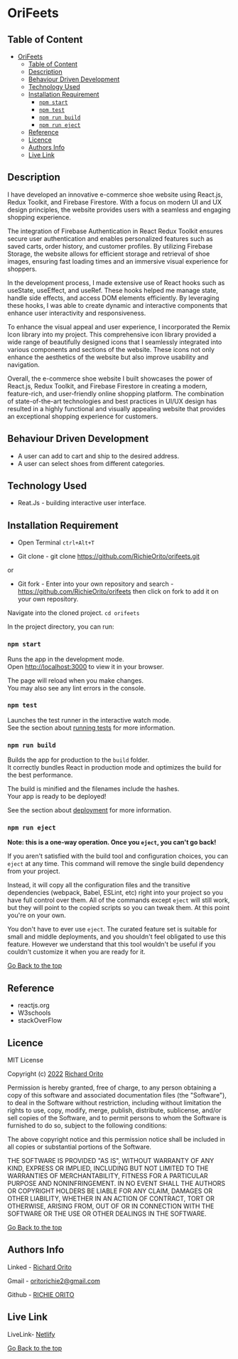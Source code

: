 # OriFeets
## Table of Content

- [OriFeets](#orifeets)
  - [Table of Content](#table-of-content)
  - [Description](#description)
  - [Behaviour Driven Development](#behaviour-driven-development)
  - [Technology Used](#technology-used)
  - [Installation Requirement](#installation-requirement)
    - [`npm start`](#npm-start)
    - [`npm test`](#npm-test)
    - [`npm run build`](#npm-run-build)
    - [`npm run eject`](#npm-run-eject)
  - [Reference](#reference)
  - [Licence](#licence)
  - [Authors Info](#authors-info)
  - [Live Link](#live-link)

## Description

<p>I have developed an innovative e-commerce shoe website using React.js, Redux Toolkit, and Firebase Firestore. With a focus on modern UI and UX design principles, the website provides users with a seamless and engaging shopping experience.

The integration of Firebase Authentication in React Redux Toolkit ensures secure user authentication and enables personalized features such as saved carts, order history, and customer profiles. By utilizing Firebase Storage, the website allows for efficient storage and retrieval of shoe images, ensuring fast loading times and an immersive visual experience for shoppers.

In the development process, I made extensive use of React hooks such as useState, useEffect, and useRef. These hooks helped me manage state, handle side effects, and access DOM elements efficiently. By leveraging these hooks, I was able to create dynamic and interactive components that enhance user interactivity and responsiveness.

To enhance the visual appeal and user experience, I incorporated the Remix Icon library into my project. This comprehensive icon library provided a wide range of beautifully designed icons that I seamlessly integrated into various components and sections of the website. These icons not only enhance the aesthetics of the website but also improve usability and navigation.

Overall, the e-commerce shoe website I built showcases the power of React.js, Redux Toolkit, and Firebase Firestore in creating a modern, feature-rich, and user-friendly online shopping platform. The combination of state-of-the-art technologies and best practices in UI/UX design has resulted in a highly functional and visually appealing website that provides an exceptional shopping experience for customers.
</p>

## Behaviour Driven Development

<p>

* A user can add to cart and ship to the desired address.
* A user can select shoes from different categories.

</p>

## Technology Used

* Reat.Js - building interactive user interface.

## Installation Requirement

* Open Terminal `ctrl+Alt+T`

* Git clone - git clone https://github.com/RichieOrito/orifeets.git

or

* Git fork - Enter into your own repository and search - https://github.com/RichieOrito/orifeets then click on fork to add
it on your own repository.

 Navigate into the cloned project. 
`cd orifeets`

In the project directory, you can run:

### `npm start`

Runs the app in the development mode.\
Open [http://localhost:3000](http://localhost:3000) to view it in your browser.

The page will reload when you make changes.\
You may also see any lint errors in the console.

### `npm test`

Launches the test runner in the interactive watch mode.\
See the section about [running tests](https://facebook.github.io/create-react-app/docs/running-tests) for more information.

### `npm run build`

Builds the app for production to the `build` folder.\
It correctly bundles React in production mode and optimizes the build for the best performance.

The build is minified and the filenames include the hashes.\
Your app is ready to be deployed!

See the section about [deployment](https://facebook.github.io/create-react-app/docs/deployment) for more information.

### `npm run eject`

**Note: this is a one-way operation. Once you `eject`, you can't go back!**

If you aren't satisfied with the build tool and configuration choices, you can `eject` at any time. This command will remove the single build dependency from your project.

Instead, it will copy all the configuration files and the transitive dependencies (webpack, Babel, ESLint, etc) right into your project so you have full control over them. All of the commands except `eject` will still work, but they will point to the copied scripts so you can tweak them. At this point you're on your own.

You don't have to ever use `eject`. The curated feature set is suitable for small and middle deployments, and you shouldn't feel obligated to use this feature. However we understand that this tool wouldn't be useful if you couldn't customize it when you are ready for it.

[Go Back to the top](#OriFeets)

## Reference

* reactjs.org
* W3schools
* stackOverFlow
## Licence

MIT License

Copyright (c) [2022](#licence) [Richard Orito](#licence)

Permission is hereby granted, free of charge, to any person obtaining a copy
of this software and associated documentation files (the "Software"), to deal
in the Software without restriction, including without limitation the rights
to use, copy, modify, merge, publish, distribute, sublicense, and/or sell
copies of the Software, and to permit persons to whom the Software is
furnished to do so, subject to the following conditions:

The above copyright notice and this permission notice shall be included in all
copies or substantial portions of the Software.

THE SOFTWARE IS PROVIDED "AS IS", WITHOUT WARRANTY OF ANY KIND, EXPRESS OR
IMPLIED, INCLUDING BUT NOT LIMITED TO THE WARRANTIES OF MERCHANTABILITY,
FITNESS FOR A PARTICULAR PURPOSE AND NONINFRINGEMENT. IN NO EVENT SHALL THE
AUTHORS OR COPYRIGHT HOLDERS BE LIABLE FOR ANY CLAIM, DAMAGES OR OTHER
LIABILITY, WHETHER IN AN ACTION OF CONTRACT, TORT OR OTHERWISE, ARISING FROM,
OUT OF OR IN CONNECTION WITH THE SOFTWARE OR THE USE OR OTHER DEALINGS IN THE
SOFTWARE.

[Go Back to the top](#orifeets)

## Authors Info

Linked - [Richard Orito](https://www.linkedin.com/in/richie-orito/)

Gmail - [oritorichie2@gmail.com]()

Github - [RICHIE ORITO](https://github.com/RichieOrito)

## Live Link

LiveLink- [Netlify](https://orifeets.netlify.app/)

[Go Back to the top](#OriFeets)
